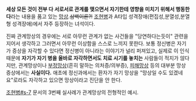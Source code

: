 **세상 모든 것이 전부 다 서로서로 관계를 맺으면서 자기한테 영향을 미치기 위해서 행동한다**라는 내용을 품고 있는 [망상](%EB%A7%9D%EC%83%81.md).<del>삼백이론?!</del> [조현병](%EC%A1%B0%ED%98%84%EB%B3%91.md)과 A타입 성격장애(편집성,분열성,분열형 성격장애)에서 자주 등장하는 녀석이다.

진짜 관계망상의 경우에는 서로 아무런 관계가 없는 사건들을 "당연하다는듯이" 관련을 지어서 생각하고 그러면서 아무런 이상함을 스스로 느끼지
못한다. 보통 정신병은 자기가 증상을 자각할 수 있다면 정신병이 아니라는 이야기가 널리 퍼져있고, 실제로 이 인식 때문에 **자기가 자기
병을 올바로 자각하면서도 치료 시기를 놓치는** 사람들이 적지가 않다지만, 관계망상이나
[부정망상](%EB%B6%80%EC%A0%95%EB%A7%9D%EC%83%81.md)(흔히 말하는 의처증/의부증),
[피해망상](%ED%94%BC%ED%95%B4%EB%A7%9D%EC%83%81.md) 등의 대부분 망상 증상에서는 **사실이다.**
애초에 정신과에서는 환자가 자기 망상을 "망상일 수도 있겠네요"로라도 자각하고 있으면 망상이라고 진단을 안 한다.

[조현병#s-7](%EC%A1%B0%ED%98%84%EB%B3%91#s-7.md) 문서의 3번째 실사례가 관계망상의 전형적인 예시.

